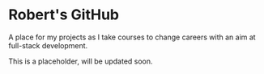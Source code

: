 # Robert's GitHub

A place for my projects as I take courses to change careers with an aim at full-stack development.

This is a placeholder, will be updated soon.

